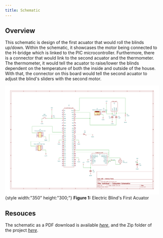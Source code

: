 ```yaml
---
title: Schematic
---
```


## Overview

This schematic is design of the first acuator that would roll the blinds up/down. Within the schematic, it showcases the motor being connected to the H-bridge which is linked to the PIC microcontroller. Furthermore, there is a connector that would link to the second acuator and the thermometer. The thermometer, it would tell the acuator to raise/lower the blinds dependent on the temperature of both the inside and outside of the house. With that, the connector on this board would tell the second acuator to adjust the blind's sliders with the second motor.


![schematic](Team105_AMP_schematicS.png){style width:"350" height:"300;"}
**Figure 1:** Electric Blind's First Acuator


## Resouces

The schematic as a PDF download is available [*here*](Team105_AMP_reload.png), and the Zip folder of the project [*here*](Team105_AMP_SS_zip).